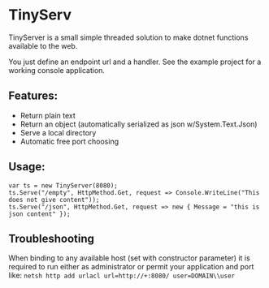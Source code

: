 # TinyServ

TinyServer is a small simple threaded solution to make dotnet functions available to the web.

You just define an endpoint url and a handler. See the example project for a working console application.

## Features:

* Return plain text
* Return an object (automatically serialized as json w/System.Text.Json)
* Serve a local directory
* Automatic free port choosing

## Usage:

```
var ts = new TinyServer(8080);
ts.Serve("/empty", HttpMethod.Get, request => Console.WriteLine("This does not give content"));
ts.Serve("/json", HttpMethod.Get, request => new { Message = "this is json content" });
```

## Troubleshooting

When binding to any available host (set with constructor parameter) it is required to run either as administrator or permit your application  and port like:
    `netsh http add urlacl url=http://+:8080/ user=DOMAIN\\user`

